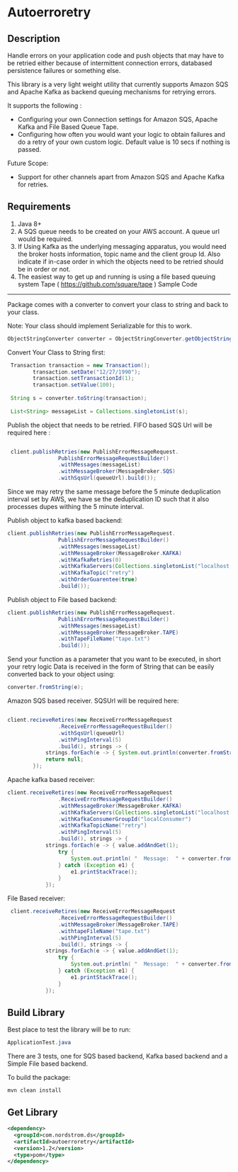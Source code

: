 Autoerroretry
=============


Description
------------

Handle errors on your application code and push objects that may have to be retried either because of 
intermittent connection errors, databased persistence failures or something else.

This library is a very light weight utility that currently supports Amazon SQS and Apache Kafka as
backend queuing mechanisms for retrying errors.

It supports the following :

 - Configuring your own Connection settings for Amazon SQS, Apache Kafka and File Based Queue Tape.
 - Configuring how often you would want your logic to obtain failures and do a retry of your own custom logic. 
   Default value is 10 secs if nothing is passed.

Future Scope:

- Support for other channels apart from Amazon SQS and Apache Kafka for retries.

Requirements
------------

1. Java 8+
2. A SQS queue needs to be created on your AWS account. A queue url would be required. 
3. If Using Kafka as the underlying messaging apparatus, you would need the broker hosts information, topic name and the client group Id. 
 Also indicate if in-case order in which the objects need to be retried should be in order or not.
4. The easiest way to get up and running is using a file based queuing system Tape ( https://github.com/square/tape )
Sample Code
-------------

Package comes with a converter to convert your class to string and back to your class.

Note: Your class should implement Serializable for this to work.


```java
ObjectStringConverter converter = ObjectStringConverter.getObjectStringConverter();
```

Convert Your Class to String first:

```java
 Transaction transaction = new Transaction();
        transaction.setDate("12/27/1990");
        transaction.setTransactionId(1);
        transaction.setValue(100);
        
 String s = converter.toString(transaction);
  
 List<String> messageList = Collections.singletonList(s);
```

Publish the object that needs to be retried. FIFO based SQS Url will be required here :

```java

 client.publishRetries(new PublishErrorMessageRequest.
                PublishErrorMessageRequestBuilder()
                .withMessages(messageList)
                .withMessageBroker(MessageBroker.SQS)
                .withSqsUrl(queueUrl).build());

```
Since we may retry the same message before the 5 minute deduplication interval set by AWS,
we have se the deduplication ID such that it also processes dupes withing the 5 minute interval. 

Publish object to kafka based backend: 

```java
client.publishRetries(new PublishErrorMessageRequest.
                PublishErrorMessageRequestBuilder()
                .withMessages(messageList)
                .withMessageBroker(MessageBroker.KAFKA)
                .withKafkaRetries(0)
                .withKafkaServers(Collections.singletonList("localhost:9092"))
                .withKafkaTopic("retry")
                .withOrderGuarentee(true)
                .build());
```

Publish object to File based backend:

```java
client.publishRetries(new PublishErrorMessageRequest.
                PublishErrorMessageRequestBuilder()
                .withMessages(messageList)
                .withMessageBroker(MessageBroker.TAPE)
                .withTapeFileName("tape.txt")
                .build());
```

Send your function as a parameter that you want to be executed, in short your retry logic
Data is received in the form of String that can be easily converted back to your object using:

```java
converter.fromString(e);
```

Amazon SQS based receiver. SQSUrl will be required here:

```java

client.recieveRetires(new ReceiveErrorMessageRequest
                .ReceiveErrorMessageRequestBuilder()
                .withSqsUrl(queueUrl)
                .withPingInterval(5)
                .build(), strings -> {
            strings.forEach(e -> { System.out.println(converter.fromString(e)); });
            return null;
        });

```

Apache kafka based receiver: 

```java
client.receiveRetires(new ReceiveErrorMessageRequest
                .ReceiveErrorMessageRequestBuilder()
                .withMessageBroker(MessageBroker.KAFKA)
                .withKafkaServers(Collections.singletonList("localhost:9092"))
                .withKafkaConsumerGroupId("localConsumer")
                .withKafkaTopicName("retry")
                .withPingInterval(5)
                .build(), strings -> {
            strings.forEach(e -> { value.addAndGet(1);
                try {
                    System.out.println( "  Message:  " + converter.fromString(e).toString());
                } catch (Exception e1) {
                    e1.printStackTrace();
                }
            });
```
File Based receiver:

```java
 client.receiveRetires(new ReceiveErrorMessageRequest
                .ReceiveErrorMessageRequestBuilder()
                .withMessageBroker(MessageBroker.TAPE)
                .withtapeFileName("tape.txt")
                .withPingInterval(5)
                .build(), strings -> {
            strings.forEach(e -> { value.addAndGet(1);
                try {
                    System.out.println( "  Message:  " + converter.fromString(e).toString());
                } catch (Exception e1) {
                    e1.printStackTrace();
                }
            });
```

Build Library
------------
Best place to test the library will be to run:

```java
ApplicationTest.java
```

There are 3 tests, one for SQS based backend, Kafka based backend and a Simple File based backend.

To build the package:

```mvn clean install ```

Get Library
------------
```xml
<dependency>
  <groupId>com.nordstrom.ds</groupId>
  <artifactId>autoerroretry</artifactId>
  <version>1.2</version>
  <type>pom</type>
</dependency> 
```